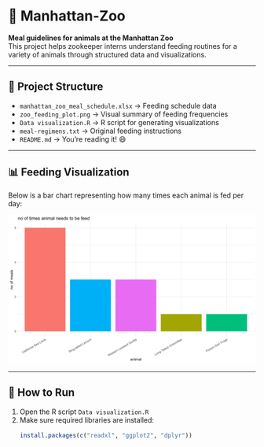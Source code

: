 # 🦁 Manhattan-Zoo

**Meal guidelines for animals at the Manhattan Zoo**  
This project helps zookeeper interns understand feeding routines for a variety of animals through structured data and visualizations.

---

## 📁 Project Structure

- `manhattan_zoo_meal_schedule.xlsx` → Feeding schedule data
- `zoo_feeding_plot.png` → Visual summary of feeding frequencies
- `Data visualization.R` → R script for generating visualizations
- `meal-regimens.txt` → Original feeding instructions
- `README.md` → You’re reading it! 😄

---

## 📊 Feeding Visualization

Below is a bar chart representing how many times each animal is fed per day:

![Feeding Plot](zoo_feeding_plot.png)

---

## 🚀 How to Run

1. Open the R script `Data visualization.R`
2. Make sure required libraries are installed:
   ```r
   install.packages(c("readxl", "ggplot2", "dplyr"))
